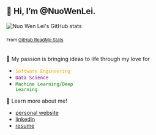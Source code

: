 ## 👋 Hi, I’m @NuoWenLei.

![Nuo Wen Lei's GitHub stats](https://github-readme-stats.vercel.app/api?username=NuoWenLei&show_icons=true&hide=stars)

<sub>From [GitHub ReadMe Stats](https://github.com/anuraghazra/github-readme-stats)</sub>
&nbsp;  
&nbsp;  
&nbsp;  
🌱 My passion is bringing ideas to life through my love for

- <code style="color : orange">Software Engineering</code>
- <code style="color : purple">Data Science</code>
- <code style="color : green">Machine Learning/Deep Learning</code>

🤖 Learn more about me!
- [personal website](https://nuowenlei.github.io/personal-portfolio/)
- [linkedin](https://www.linkedin.com/in/nuo-wen-lei/)
- [resume](https://nuowenlei.github.io/personal-portfolio/resume.pdf)

<!---
NuoWenLei/NuoWenLei is a ✨ special ✨ repository because its `README.md` (this file) appears on your GitHub profile.
You can click the Preview link to take a look at your changes.
--->
